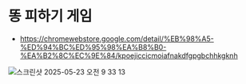 # 똥 피하기 게임

- https://chromewebstore.google.com/detail/%EB%98%A5-%ED%94%BC%ED%95%98%EA%B8%B0-%EA%B2%8C%EC%9E%84/kpoejiccicmoiafnakdfgpgbchhkgknh


![스크린샷 2025-05-23 오전 9 33 13](https://github.com/user-attachments/assets/d52faa9b-b1e7-4b58-aad2-c0f0a00410c0)
